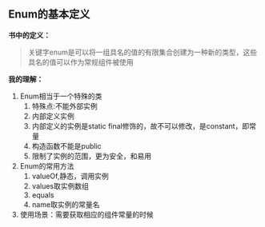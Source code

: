 ## Enum的基本定义
**书中的定义：**
>关键字enum是可以将一组具名的值的有限集合创建为一种新的类型，这些具名的值可以作为常规组件被使用</br>

**我的理解：**
1. Enum相当于一个特殊的类
   1. 特殊点:不能外部实例
   2. 内部定义实例
   3. 内部定义的实例是static final修饰的，故不可以修改，是constant，即常量
   4. 构造函数不能是public
   5. 限制了实例的范围，更为安全，和易用
2. Enum的常用方法
   1. valueOf,静态，调用实例
   2. values取实例数组
   3. equals
   4. name取实例的常量名
3. 使用场景：需要获取相应的组件常量的时候






